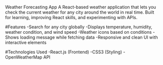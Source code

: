Weather Forecasting App
A React-based weather application that lets you check the current weather for any city around the world in real time. Built for learning, improving React skills, and experimenting with APIs.

#Features
-Search for any city globally
-Displays temperature, humidity, weather condition, and wind speed
-Weather icons based on conditions
-Shows loading message while fetching data
-Responsive and clean UI with interactive elements

#Technologies Used
-React.js (Frontend)
-CSS3 (Styling)
-OpenWeatherMap API 

